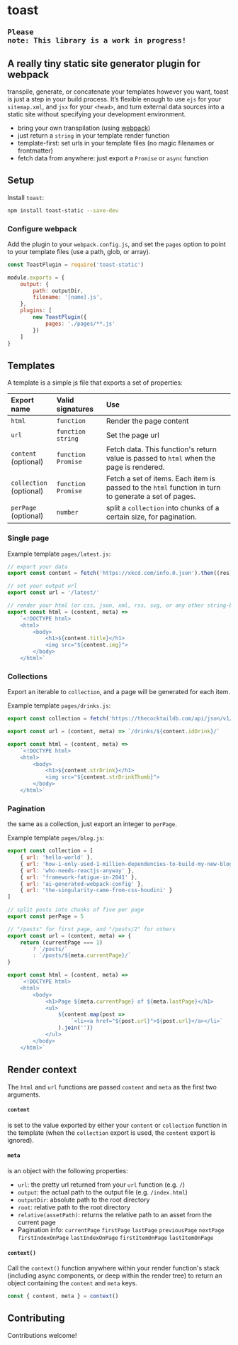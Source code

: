# toast

### <pre>Please note: This library is a work in progress!</pre>

## A really tiny static site generator plugin for webpack

transpile, generate, or concatenate your templates however you want, toast is just a step in your build process. It’s flexible enough to use `ejs` for your `sitemap.xml`, and `jsx` for your `<head>`, and turn external data sources into a static site without specifying your development environment.

- bring your own transpilation (using [webpack](https://webpack.js.org/))
- just return a `string` in your template render function
- template-first: set urls in your template files (no magic filenames or frontmatter)
- fetch data from anywhere: just export a `Promise` or `async` function


## Setup

Install `toast`:

```bash
npm install toast-static --save-dev
```

### Configure webpack

Add the plugin to your `webpack.config.js`, and set the `pages` option to point to your template files (use a path, glob, or array).


```js
const ToastPlugin = require('toast-static')

module.exports = {
    output: {
        path: outputDir,
        filename: '[name].js',
    },
    plugins: [
        new ToastPlugin({ 
            pages: './pages/**.js' 
        })
    ]
}
```

## Templates

A template is a simple js file that exports a set of properties:

| Export name | Valid signatures | Use |
| :--- | :--- | :--- |
| `html` | `function` |  Render the page content |
| `url` | `function`<br>`string` | Set the page url |
| `content`<br>(optional) | `function`<br>`Promise` | Fetch data. This function's return value is passed to `html` when the page is rendered. |
| `collection`<br>(optional) | `function`<br>`Promise` | Fetch a set of items. Each item is passed to the `html` function in turn to generate a set of pages. |
| `perPage`<br>(optional) | `number` |  split a `collection` into chunks of a certain size, for pagination. |


### Single page

Example template `pages/latest.js`:

```js
// export your data
export const content = fetch('https://xkcd.com/info.0.json').then((res) => res.json())

// set your output url
export const url = '/latest/'

// render your html (or css, json, xml, rss, svg, or any other string-based format)
export const html = (content, meta) => 
    `<!DOCTYPE html>
    <html>
        <body>
            <h1>${content.title}</h1>
            <img src="${content.img}">
        </body>
    </html>`
```

### Collections

Export an iterable to `collection`, and a page will be generated for each item. 

Example template `pages/drinks.js`:

```js
export const collection = fetch('https://thecocktaildb.com/api/json/v1/1/filter.php?i=Mango').then((res) => res.json())

export const url = (content, meta) => `/drinks/${content.idDrink}/`

export const html = (content, meta) => 
    `<!DOCTYPE html>
    <html>
        <body>
            <h1>${content.strDrink}</h1>
            <img src="${content.strDrinkThumb}">
        </body>
    </html>`

```

### Pagination

the same as a collection, just export an integer to `perPage`.

Example template `pages/blog.js`:

```js
export const collection = [
    { url: 'hello-world' },
    { url: 'how-i-only-used-1-million-dependencies-to-build-my-new-blog' },
    { url: 'who-needs-reactjs-anyway' },
    { url: 'framework-fatigue-in-2041' },
    { url: 'ai-generated-webpack-config' },
    { url: 'the-singularity-came-from-css-houdini' }
]

// split posts into chunks of five per page
export const perPage = 5 

// "/posts" for first page, and "/posts/2" for others
export const url = (content, meta) => {
    return (currentPage === 1)
        ? `/posts/`
        : `/posts/${meta.currentPage}/`
}

export const html = (content, meta) => 
    `<!DOCTYPE html>
    <html>
        <body>
            <h1>Page ${meta.currentPage} of ${meta.lastPage}</h1>
            <ul>
                ${content.map(post => 
                    `<li><a href="${post.url}">${post.url}</a></li>`
                ).join('')}
            </ul>
        </body>
    </html>`
```


## Render context

The `html` and `url` functions are passed `content` and `meta` as the first two arguments.

#### `content`

is set to the value exported by either your `content` or `collection` function in the template (when the `collection` export is used, the `content` export is ignored).

#### `meta`

is an object with the following properties:

- `url`: the pretty url returned from your `url` function (e.g. `/`)
- `output`: the actual path to the output file (e.g. `/index.html`)
- `outputDir`: absolute path to the root directory
- `root`: relative path to the root directory
- `relative(assetPath)`: returns the relative path to an asset from the current page
- Pagination info: `currentPage` `firstPage` `lastPage` `previousPage` `nextPage` `firstIndexOnPage` `lastIndexOnPage` `firstItemOnPage` `lastItemOnPage` 


#### `context()` 

Call the `context()` function anywhere within your render function's stack (including async components, or deep within the render tree) to return an object containing the `content` and `meta` keys. 

```js
const { content, meta } = context()
```


## Contributing

Contributions welcome!
